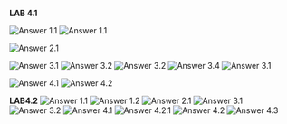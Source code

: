 **LAB 4.1**


![Answer 1.1](../imgs/lab4.1.que1.png)
![Answer 1.1](../imgs/lab4.1.que1.2.png)

![Answer 2.1](../imgs/lab4.1.que2.png)

![Answer 3.1](../imgs/lab4.1.que3.1.png)
![Answer 3.2](../imgs/lab4.1.que3.2.png)
![Answer 3.2](../imgs/lab4.1.que3.3.png)
![Answer 3.4](../imgs/lab4.1.que3.4.png)
![Answer 3.1](../imgs/lap4.1.que.3.5.png)

![Answer 4.1](../imgs/lab4.1.que4.1.png)
![Answer 4.2](../imgs/lab4.1.que4.2.png)



**LAB4.2**
![Answer 1.1](../imgs/lab4.2.que1.1.png)
![Answer 1.2](../imgs/lab4.2.que.1.2.png)
![Answer 2.1](../imgs/lab4.2.que2.1.png)
![Answer 3.1](../imgs/lab4.2.que3.1.png)
![Answer 3.2](../imgs/lab4.2.que3.2.png)
![Answer 4.1](../imgs/lab4.2.que4.1.png)
![Answer 4.2.1](../imgs/lab4.2.que4.2.1.png)
![Answer 4.2](../imgs/lab4.2.que4.2.png)
![Answer 4.3](../imgs/lab4.2.que4.3.png)
